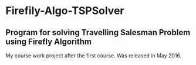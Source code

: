 # Firefily-Algo-TSPSolver

## Program for solving Travelling Salesman Problem using Firefly Algorithm

My course work project after the first course. Was released in May 2016.
